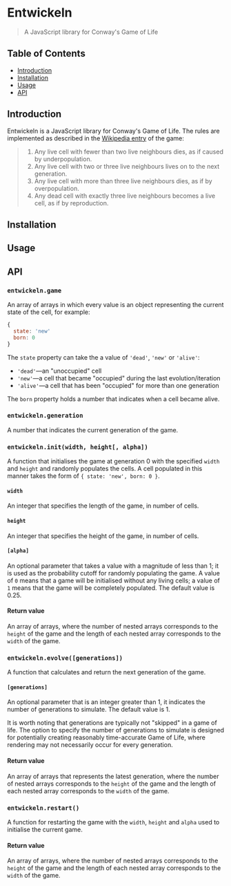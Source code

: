 # Entwickeln

> A JavaScript library for Conway's Game of Life

## Table of Contents

* [Introduction](#introduction)
* [Installation](#installation)
* [Usage](#usage)
* [API](#api)

## Introduction

Entwickeln is a JavaScript library for Conway's Game of Life. The rules are
implemented as described in the
[Wikipedia entry](https://en.wikipedia.org/wiki/Conway%27s_Game_of_Life)
of the game:

> 1. Any live cell with fewer than two live neighbours dies,
as if caused by underpopulation.
> 2. Any live cell with two or three live neighbours lives on to the next generation.
> 3. Any live cell with more than three live neighbours dies, as if by overpopulation.
> 4. Any dead cell with exactly three live neighbours becomes a live cell, as if by reproduction.

## Installation

## Usage

## API

### `entwickeln.game`

An array of arrays in which every value is an object representing the current
state of the cell, for example:

```javascript
{
  state: 'new'
  born: 0
}
```

The `state` property can take the a value of `'dead'`, `'new'` or `'alive'`:
* `'dead'`—an "unoccupied" cell
* `'new'`—a cell that became "occupied" during the last evolution/iteration
* `'alive'`—a cell that has been "occupied" for more than one generation

The `born` property holds a number that indicates when a cell became alive.

### `entwickeln.generation`

A number that indicates the current generation of the game.

### `entwickeln.init(width, height[, alpha])`

A function that initialises the game at generation 0 with the specified
`width` and `height` and randomly populates the cells. A cell populated
in this manner takes the form of `{ state: 'new', born: 0 }`.

#### `width`

An integer that specifies the length of the game, in number of cells.

#### `height`

An integer that specifies the height of the game, in number of cells.

#### `[alpha]`

An optional parameter that takes a value with a magnitude of less than 1; it
is used as the probability cutoff for randomly populating the game. A value of
`0` means that a game will be initialised without any living cells; a value of
`1` means that the game will be completely populated. The default value is 0.25.

#### Return value

An array of arrays, where the number of nested arrays corresponds to the
`height` of the game and the length of each nested array corresponds to
the `width` of the game.

### `entwickeln.evolve([generations])`

A function that calculates and return the next generation of the game.

#### `[generations]`

An optional parameter that is an integer greater than 1, it indicates
the number of generations to simulate. The default value is 1.

It is worth noting that generations are typically not "skipped" in a game of
life. The option to specify the number of generations to simulate is designed
for potentially creating reasonably time-accurate Game of Life, where rendering
may not necessarily occur for every generation.

#### Return value

An array of arrays that represents the latest generation, where the number
of nested arrays corresponds to the `height` of the game and the length of
each nested array corresponds to the `width` of the game.

### `entwickeln.restart()`

A function for restarting the game with the `width`, `height` and `alpha` used
to initialise the current game.

#### Return value

An array of arrays, where the number of nested arrays corresponds to the
`height` of the game and the length of each nested array corresponds to
the `width` of the game.

